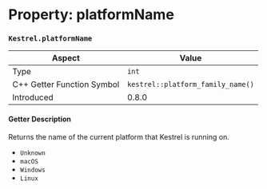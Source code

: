
# Property: platformName
### `Kestrel.platformName`

| Aspect | Value |
| --- | --- |
| Type | `int` |
| C++ Getter Function Symbol | `kestrel::platform_family_name()` |
| Introduced | 0.8.0 |

#### Getter Description
Returns the name of the current platform that Kestrel is running on.
- `Unknown`
- `macOS`
- `Windows`
- `Linux`
